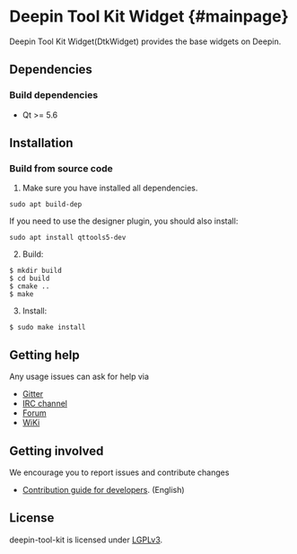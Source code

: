 # Deepin Tool Kit Widget {#mainpage}

Deepin Tool Kit Widget(DtkWidget) provides the base widgets on Deepin.

## Dependencies

### Build dependencies

* Qt >= 5.6

## Installation

### Build from source code

1. Make sure you have installed all dependencies.
````
sudo apt build-dep
````
If you need to use the designer plugin, you should also install:
````
sudo apt install qttools5-dev
````
2. Build:

````
$ mkdir build
$ cd build
$ cmake ..
$ make
````

3. Install:

````
$ sudo make install
````

## Getting help

Any usage issues can ask for help via

* [Gitter](https://gitter.im/orgs/linuxdeepin/rooms)
* [IRC channel](https://webchat.freenode.net/?channels=deepin)
* [Forum](https://bbs.deepin.org)
* [WiKi](https://wiki.deepin.org/)

## Getting involved

We encourage you to report issues and contribute changes

* [Contribution guide for developers](https://github.com/linuxdeepin/developer-center/wiki/Contribution-Guidelines-for-Developers-en). (English)

## License

deepin-tool-kit is licensed under [LGPLv3](LICENSE).
